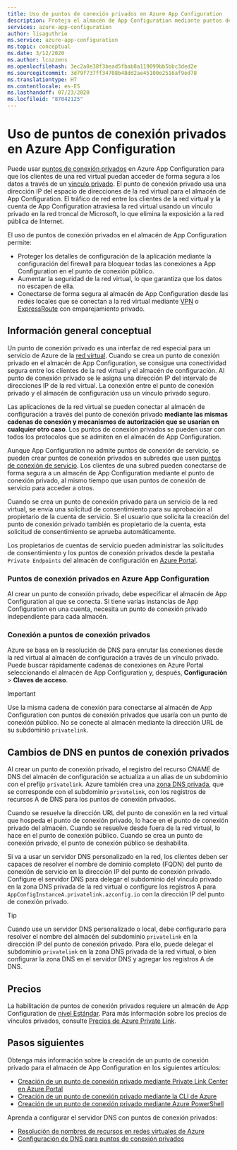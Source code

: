 ```yaml
---
title: Uso de puntos de conexión privados en Azure App Configuration
description: Proteja el almacén de App Configuration mediante puntos de conexión privados.
services: azure-app-configuration
author: lisaguthrie
ms.service: azure-app-configuration
ms.topic: conceptual
ms.date: 3/12/2020
ms.author: lcozzens
ms.openlocfilehash: 3ec2a0e38f3bead5fbab8a119099bb5bbc3ded2e
ms.sourcegitcommit: 3d79f737ff34708b48dd2ae45100e2516af9ed78
ms.translationtype: HT
ms.contentlocale: es-ES
ms.lasthandoff: 07/23/2020
ms.locfileid: "87042125"
---
```

# <a name="using-private-endpoints-for-azure-app-configuration"></a>Uso de puntos de conexión privados en Azure App Configuration

Puede usar [puntos de conexión privados](../private-link/private-endpoint-overview.md) en Azure App Configuration para que los clientes de una red virtual puedan acceder de forma segura a los datos a través de un [vínculo privado](../private-link/private-link-overview.md). El punto de conexión privado usa una dirección IP del espacio de direcciones de la red virtual para el almacén de App Configuration. El tráfico de red entre los clientes de la red virtual y la cuenta de App Configuration atraviesa la red virtual usando un vínculo privado en la red troncal de Microsoft, lo que elimina la exposición a la red pública de Internet.

El uso de puntos de conexión privados en el almacén de App Configuration permite:
- Proteger los detalles de configuración de la aplicación mediante la configuración del firewall para bloquear todas las conexiones a App Configuration en el punto de conexión público.
- Aumentar la seguridad de la red virtual, lo que garantiza que los datos no escapen de ella.
- Conectarse de forma segura al almacén de App Configuration desde las redes locales que se conectan a la red virtual mediante [VPN](../vpn-gateway/vpn-gateway-about-vpngateways.md) o [ExpressRoute](../expressroute/expressroute-locations.md) con emparejamiento privado.

## <a name="conceptual-overview"></a>Información general conceptual

Un punto de conexión privado es una interfaz de red especial para un servicio de Azure de la [red virtual](../virtual-network/virtual-networks-overview.md). Cuando se crea un punto de conexión privado en el almacén de App Configuration, se consigue una conectividad segura entre los clientes de la red virtual y el almacén de configuración. Al punto de conexión privado se le asigna una dirección IP del intervalo de direcciones IP de la red virtual. La conexión entre el punto de conexión privado y el almacén de configuración usa un vínculo privado seguro.

Las aplicaciones de la red virtual se pueden conectar al almacén de configuración a través del punto de conexión privado **mediante las mismas cadenas de conexión y mecanismos de autorización que se usarían en cualquier otro caso**. Los puntos de conexión privados se pueden usar con todos los protocolos que se admiten en el almacén de App Configuration.

Aunque App Configuration no admite puntos de conexión de servicio, se pueden crear puntos de conexión privados en subredes que usen [puntos de conexión de servicio](../virtual-network/virtual-network-service-endpoints-overview.md). Los clientes de una subred pueden conectarse de forma segura a un almacén de App Configuration mediante el punto de conexión privado, al mismo tiempo que usan puntos de conexión de servicio para acceder a otros.  

Cuando se crea un punto de conexión privado para un servicio de la red virtual, se envía una solicitud de consentimiento para su aprobación al propietario de la cuenta de servicio. Si el usuario que solicita la creación del punto de conexión privado también es propietario de la cuenta, esta solicitud de consentimiento se aprueba automáticamente.

Los propietarios de cuentas de servicio pueden administrar las solicitudes de consentimiento y los puntos de conexión privados desde la pestaña `Private Endpoints` del almacén de configuración en [Azure Portal](https://portal.azure.com).

### <a name="private-endpoints-for-app-configuration"></a>Puntos de conexión privados en Azure App Configuration 

Al crear un punto de conexión privado, debe especificar el almacén de App Configuration al que se conecta. Si tiene varias instancias de App Configuration en una cuenta, necesita un punto de conexión privado independiente para cada almacén.

### <a name="connecting-to-private-endpoints"></a>Conexión a puntos de conexión privados

Azure se basa en la resolución de DNS para enrutar las conexiones desde la red virtual al almacén de configuración a través de un vínculo privado. Puede buscar rápidamente cadenas de conexiones en Azure Portal seleccionando el almacén de App Configuration y, después, **Configuración** > **Claves de acceso**.  

> [!IMPORTANT]
> Use la misma cadena de conexión para conectarse al almacén de App Configuration con puntos de conexión privados que usaría con un punto de conexión público. No se conecte al almacén mediante la dirección URL de su subdominio `privatelink`.

## <a name="dns-changes-for-private-endpoints"></a>Cambios de DNS en puntos de conexión privados

Al crear un punto de conexión privado, el registro del recurso CNAME de DNS del almacén de configuración se actualiza a un alias de un subdominio con el prefijo `privatelink`. Azure también crea una [zona DNS privada](../dns/private-dns-overview.md), que se corresponde con el subdominio `privatelink`, con los registros de recursos A de DNS para los puntos de conexión privados.

Cuando se resuelve la dirección URL del punto de conexión en la red virtual que hospeda el punto de conexión privado, lo hace en el punto de conexión privado del almacén. Cuando se resuelve desde fuera de la red virtual, lo hace en el punto de conexión público. Cuando se crea un punto de conexión privado, el punto de conexión público se deshabilita.

Si va a usar un servidor DNS personalizado en la red, los clientes deben ser capaces de resolver el nombre de dominio completo (FQDN) del punto de conexión de servicio en la dirección IP del punto de conexión privado. Configure el servidor DNS para delegar el subdominio del vínculo privado en la zona DNS privada de la red virtual o configure los registros A para `AppConfigInstanceA.privatelink.azconfig.io` con la dirección IP del punto de conexión privado.

> [!TIP]
> Cuando use un servidor DNS personalizado o local, debe configurarlo para resolver el nombre del almacén del subdominio `privatelink` en la dirección IP del punto de conexión privado. Para ello, puede delegar el subdominio `privatelink` en la zona DNS privada de la red virtual, o bien configurar la zona DNS en el servidor DNS y agregar los registros A de DNS.

## <a name="pricing"></a>Precios

La habilitación de puntos de conexión privados requiere un almacén de App Configuration de [nivel Estándar](https://azure.microsoft.com/pricing/details/app-configuration/).  Para más información sobre los precios de vínculos privados, consulte [Precios de Azure Private Link](https://azure.microsoft.com/pricing/details/private-link).

## <a name="next-steps"></a>Pasos siguientes

Obtenga más información sobre la creación de un punto de conexión privado para el almacén de App Configuration en los siguientes artículos:

- [Creación de un punto de conexión privado mediante Private Link Center en Azure Portal](../private-link/create-private-endpoint-portal.md)
- [Creación de un punto de conexión privado mediante la CLI de Azure](../private-link/create-private-endpoint-cli.md)
- [Creación de un punto de conexión privado mediante Azure PowerShell](../private-link/create-private-endpoint-powershell.md)

Aprenda a configurar el servidor DNS con puntos de conexión privados:

- [Resolución de nombres de recursos en redes virtuales de Azure](/azure/virtual-network/virtual-networks-name-resolution-for-vms-and-role-instances#name-resolution-that-uses-your-own-dns-server)
- [Configuración de DNS para puntos de conexión privados](/azure/private-link/private-endpoint-overview#dns-configuration)
